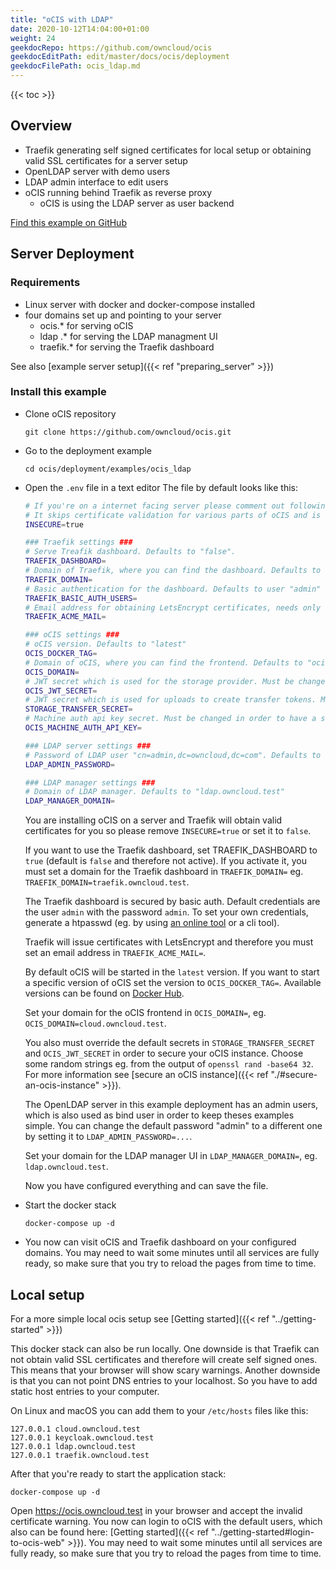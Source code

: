 ```yaml
---
title: "oCIS with LDAP"
date: 2020-10-12T14:04:00+01:00
weight: 24
geekdocRepo: https://github.com/owncloud/ocis
geekdocEditPath: edit/master/docs/ocis/deployment
geekdocFilePath: ocis_ldap.md
---
```



{{< toc >}}

## Overview

- Traefik generating self signed certificates for local setup or obtaining valid SSL certificates for a server setup
- OpenLDAP server with demo users
- LDAP admin interface to edit users
- oCIS running behind Traefik as reverse proxy
  - oCIS is using the LDAP server as user backend

[Find this example on GitHub](https://github.com/owncloud/ocis/tree/master/deployments/examples/ocis_ldap)

## Server Deployment

### Requirements

- Linux server with docker and docker-compose installed
- four domains set up and pointing to your server
  - ocis.\* for serving oCIS
  - ldap .\* for serving the LDAP managment UI
  - traefik.\* for serving the Traefik dashboard

See also [example server setup]({{< ref "preparing_server" >}})

### Install this example

- Clone oCIS repository

  `git clone https://github.com/owncloud/ocis.git`

- Go to the deployment example

  `cd ocis/deployment/examples/ocis_ldap`

- Open the `.env` file in a text editor
  The file by default looks like this:

  ```bash
  # If you're on a internet facing server please comment out following line.
  # It skips certificate validation for various parts of oCIS and is needed if you use self signed certificates.
  INSECURE=true

  ### Traefik settings ###
  # Serve Treafik dashboard. Defaults to "false".
  TRAEFIK_DASHBOARD=
  # Domain of Traefik, where you can find the dashboard. Defaults to "traefik.owncloud.test"
  TRAEFIK_DOMAIN=
  # Basic authentication for the dashboard. Defaults to user "admin" and password "admin"
  TRAEFIK_BASIC_AUTH_USERS=
  # Email address for obtaining LetsEncrypt certificates, needs only be changed if this is a public facing server
  TRAEFIK_ACME_MAIL=

  ### oCIS settings ###
  # oCIS version. Defaults to "latest"
  OCIS_DOCKER_TAG=
  # Domain of oCIS, where you can find the frontend. Defaults to "ocis.owncloud.test"
  OCIS_DOMAIN=
  # JWT secret which is used for the storage provider. Must be changed in order to have a secure oCIS. Defaults to "Pive-Fumkiu4"
  OCIS_JWT_SECRET=
  # JWT secret which is used for uploads to create transfer tokens. Must be changed in order to have a secure oCIS. Defaults to "replace-me-with-a-transfer-secret"
  STORAGE_TRANSFER_SECRET=
  # Machine auth api key secret. Must be changed in order to have a secure oCIS. Defaults to "change-me-please"
  OCIS_MACHINE_AUTH_API_KEY=

  ### LDAP server settings ###
  # Password of LDAP user "cn=admin,dc=owncloud,dc=com". Defaults to "admin"
  LDAP_ADMIN_PASSWORD=

  ### LDAP manager settings ###
  # Domain of LDAP manager. Defaults to "ldap.owncloud.test"
  LDAP_MANAGER_DOMAIN=
  ```

  You are installing oCIS on a server and Traefik will obtain valid certificates for you so please remove `INSECURE=true` or set it to `false`.

  If you want to use the Traefik dashboard, set TRAEFIK_DASHBOARD to `true` (default is `false` and therefore not active). If you activate it, you must set a domain for the Traefik dashboard in `TRAEFIK_DOMAIN=` eg. `TRAEFIK_DOMAIN=traefik.owncloud.test`.

  The Traefik dashboard is secured by basic auth. Default credentials are the user `admin` with the password `admin`. To set your own credentials, generate a htpasswd (eg. by using [an online tool](https://htpasswdgenerator.de/) or a cli tool).

  Traefik will issue certificates with LetsEncrypt and therefore you must set an email address in `TRAEFIK_ACME_MAIL=`.

  By default oCIS will be started in the `latest` version. If you want to start a specific version of oCIS set the version to `OCIS_DOCKER_TAG=`. Available versions can be found on [Docker Hub](https://hub.docker.com/r/owncloud/ocis/tags?page=1&ordering=last_updated).

  Set your domain for the oCIS frontend in `OCIS_DOMAIN=`, eg. `OCIS_DOMAIN=cloud.owncloud.test`.

  You also must override the default secrets in `STORAGE_TRANSFER_SECRET` and `OCIS_JWT_SECRET` in order to secure your oCIS instance. Choose some random strings eg. from the output of `openssl rand -base64 32`. For more information see [secure an oCIS instance]({{< ref "./#secure-an-ocis-instance" >}}).

  The OpenLDAP server in this example deployment has an admin users, which is also used as bind user in order to keep theses examples simple. You can change the default password "admin" to a different one by setting it to `LDAP_ADMIN_PASSWORD=...`.

  Set your domain for the LDAP manager UI in `LDAP_MANAGER_DOMAIN=`, eg. `ldap.owncloud.test`.

  Now you have configured everything and can save the file.

- Start the docker stack

  `docker-compose up -d`

- You now can visit oCIS and Traefik dashboard on your configured domains. You may need to wait some minutes until all services are fully ready, so make sure that you try to reload the pages from time to time.

## Local setup

For a more simple local ocis setup see [Getting started]({{< ref "../getting-started" >}})

This docker stack can also be run locally. One downside is that Traefik can not obtain valid SSL certificates and therefore will create self signed ones. This means that your browser will show scary warnings. Another downside is that you can not point DNS entries to your localhost. So you have to add static host entries to your computer.

On Linux and macOS you can add them to your `/etc/hosts` files like this:

```
127.0.0.1 cloud.owncloud.test
127.0.0.1 keycloak.owncloud.test
127.0.0.1 ldap.owncloud.test
127.0.0.1 traefik.owncloud.test
```

After that you're ready to start the application stack:

`docker-compose up -d`

Open https://ocis.owncloud.test in your browser and accept the invalid certificate warning. You now can login to oCIS with the default users, which also can be found here: [Getting started]({{< ref "../getting-started#login-to-ocis-web" >}}). You may need to wait some minutes until all services are fully ready, so make sure that you try to reload the pages from time to time.
